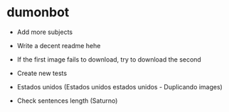 # dumonbot
- Add more subjects
- Write a decent readme hehe
- If the first image fails to download, try to download the second
- Create new tests

- Estados unidos (Estados unidos estados unidos - Duplicando images)
- Check sentences length (Saturno)